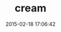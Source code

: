 ---
layout: post
title:  "cream"
repo:   "kristianmandrup/cream"
date:   2015-02-18 17:06:42
gemurl: http://github.com/kristianmandrup/cream
---